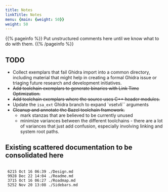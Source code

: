 ```yaml
---
title: Notes
linkTitle: Notes
menu: {main: {weight: 50}}
weight: 50
---
```


{{% pageinfo %}}
Put unstructured comments here until we know what to do with them.
{{% /pageinfo %}}

## TODO

* Collect exemplars that fail Ghidra import into a common directory,
  including material that might help in creating a formal Ghidra issue
  or triaging future research and development initiatives.
* ~~Add toolchain exemplars to generate binaries with Link Time Optimization.~~
* ~~Add toolchain exemplars where the source uses C++ header modules.~~
* Update the `isa_ext` Ghidra branch to expand `vsetvli`` arguments 
* ~~Cleanup and annotate the Bazel toolchain framework.~~
    * mark stanzas that are believed to be currently unused
    * minimize variances between the different toolchains - there are a lot of
      variances that just add confusion, especially involving linking and system root paths.

## Existing scattered documentation to be consolidated here

```text

 6215 Oct 16 06:39 ./Design.md
 9928 Dec 22 14:04 ./Readme.md
 3715 Oct 16 06:27 ./Roadmap.md
 5252 Nov 20 13:08 ./Sidebars.md

```